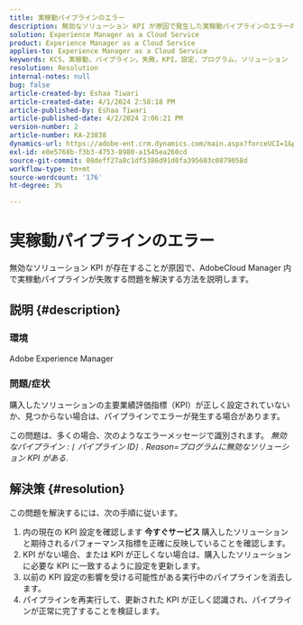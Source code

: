```yaml
---
title: 実稼動パイプラインのエラー
description: 無効なソリューション KPI が原因で発生した実稼動パイプラインのエラーの解決策。
solution: Experience Manager as a Cloud Service
product: Experience Manager as a Cloud Service
applies-to: Experience Manager as a Cloud Service
keywords: KCS，実稼動，パイプライン，失敗，KPI，設定，プログラム，ソリューション
resolution: Resolution
internal-notes: null
bug: false
article-created-by: Eshaa Tiwari
article-created-date: 4/1/2024 2:58:18 PM
article-published-by: Eshaa Tiwari
article-published-date: 4/2/2024 2:06:21 PM
version-number: 2
article-number: KA-23838
dynamics-url: https://adobe-ent.crm.dynamics.com/main.aspx?forceUCI=1&pagetype=entityrecord&etn=knowledgearticle&id=126cba40-38f0-ee11-904c-6045bd006793
exl-id: e0e5768b-f3b3-4753-8980-a1545ea260cd
source-git-commit: 08deff27a8c1df5386d91d0fa395603c0879058d
workflow-type: tm+mt
source-wordcount: '176'
ht-degree: 3%

---
```


# 実稼動パイプラインのエラー


無効なソリューション KPI が存在することが原因で、AdobeCloud Manager 内で実稼動パイプラインが失敗する問題を解決する方法を説明します。

## 説明 {#description}


### 環境

Adobe Experience Manager

### 問題/症状

購入したソリューションの主要業績評価指標（KPI）が正しく設定されていないか、見つからない場合は、パイプラインでエラーが発生する場合があります。

この問題は、多くの場合、次のようなエラーメッセージで識別されます。 *無効なパイプライン : `[` パイプライン ID`]` . Reason=プログラムに無効なソリューション KPI がある*.


## 解決策 {#resolution}


この問題を解決するには、次の手順に従います。

1. 内の現在の KPI 設定を確認します <b>今すぐサービス </b>購入したソリューションと期待されるパフォーマンス指標を正確に反映していることを確認します。
2. KPI がない場合、または KPI が正しくない場合は、購入したソリューションに必要な KPI に一致するように設定を更新します。
3. 以前の KPI 設定の影響を受ける可能性がある実行中のパイプラインを消去します。
4. パイプラインを再実行して、更新された KPI が正しく認識され、パイプラインが正常に完了することを検証します。
